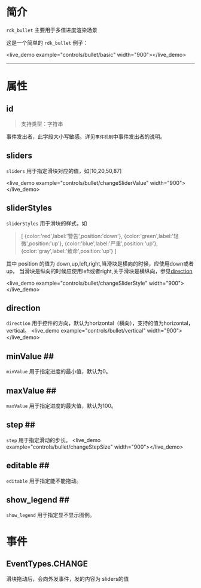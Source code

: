 
# 简介 #

`rdk_bullet` 主要用于多值进度渲染场景


这是一个简单的 `rdk_bullet` 例子：

<live_demo example="controls/bullet/basic" width="900"></live_demo>

---
# 属性 #

## id ##
>支持类型：字符串

事件发出者，此字段大小写敏感。详见`事件机制`中事件发出者的说明。

## sliders <binding></binding> ##
`sliders` 用于指定滑块对应的值，如[10,20,50,87]

<live_demo example="controls/bullet/changeSliderValue" width="900"></live_demo>

## sliderStyles <binding></binding> ##

`sliderStyles` 用于滑块的样式，如
   > [
>                     {color:'red',label:'警告',position:'down'},
>                     {color:'green',label:'轻微',position:'up'},
>                     {color:'blue',label:'严重',position:'up'},
>                     {color:'gray',label:'致命',position:'up'}
>                 ]

其中 position 的值为 down,up,left,right,当滑块是横向的时候，应使用down或者up，
当滑块是纵向的时候应使用left或者right,关于滑块是横纵向，参见[direction](#direction)

<live_demo example="controls/bullet/changeSliderStyle" width="900"></live_demo>


## direction ##

`direction` 用于控件的方向，默认为horizontal（横向），支持的值为horizontal，vertical。
<live_demo example="controls/bullet/vertical" width="900"></live_demo>

## minValue <binding></binding>##

`minValue` 用于指定进度的最小值，默认为0。

## maxValue <binding></binding>##

`maxValue` 用于指定进度的最大值，默认为100。

## step <binding></binding>##

`step` 用于指定滑动的步长。
<live_demo example="controls/bullet/changeStepSize" width="900"></live_demo>

## editable <binding></binding>##

`editable` 用于指定能不能拖动。

## show_legend <binding></binding>##

`show_legend` 用于指定显不显示图例。




# 事件 #

## EventTypes.CHANGE ##
滑块拖动后，会向外发事件，发的内容为 sliders的值
		

